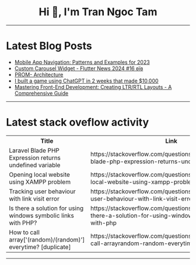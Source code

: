 <h1 align="center">Hi 👋, I'm Tran Ngoc Tam</h1>

---

# Latest Blog Posts 
<!-- BLOG-POST-LIST:START -->
- [Mobile App Navigation: Patterns and Examples for 2023](https://dev.to/pepper_square/mobile-app-navigation-patterns-and-examples-for-2023-3cf9)
- [Custom Carousel Widget - Flutter News 2024 #16 ʚїɞ](https://dev.to/lucianojung/flutter-news-2024-16-eyie-1m83)
- [PROM- Architecture](https://dev.to/anhphan2024/prom-architecture-1f47)
- [I built a game using ChatGPT in 2 weeks that made $10,000](https://dev.to/anulagarwal12/i-built-a-game-using-chatgpt-in-2-weeks-that-made-10000-1n2i)
- [Mastering Front-End Development: Creating LTR/RTL Layouts - A Comprehensive Guide](https://dev.to/epakconsultant/mastering-front-end-development-creating-ltrrtl-layouts-a-comprehensive-guide-24ec)
<!-- BLOG-POST-LIST:END -->

---

# Latest stack oveflow activity
<table>
  <tr><th>Title</th><th>Link</th></tr>
  <!-- STACKOVERFLOW:START --><tr><td>Laravel Blade PHP Expression returns undefined variable</td><td>https://stackoverflow.com/questions/78363907/laravel-blade-php-expression-returns-undefined-variable</td></tr><tr><td>Opening local website using XAMPP problem</td><td>https://stackoverflow.com/questions/78363869/opening-local-website-using-xampp-problem</td></tr><tr><td>Tracking user behaviour with link visit error</td><td>https://stackoverflow.com/questions/78363834/tracking-user-behaviour-with-link-visit-error</td></tr><tr><td>Is there a solution for using windows symbolic links with PHP?</td><td>https://stackoverflow.com/questions/78363811/is-there-a-solution-for-using-windows-symbolic-links-with-php</td></tr><tr><td>How to call array[&#39;&lpar;random&rpar;/&lpar;random&rpar;&#39;] everytime? [duplicate]</td><td>https://stackoverflow.com/questions/78363767/how-to-call-arrayrandom-random-everytime</td></tr><!-- STACKOVERFLOW:END -->
</table>

---


